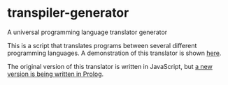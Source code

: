 # transpiler-generator
A universal programming language translator generator

This is a script that translates programs between several different programming languages.
A demonstration of this translator is shown [here](https://rawgit.com/jarble/transpiler-generator/master/pegjs_test.html).

The original version of this translator is written in JavaScript, but [a new version is being written in Prolog](something.pl).
